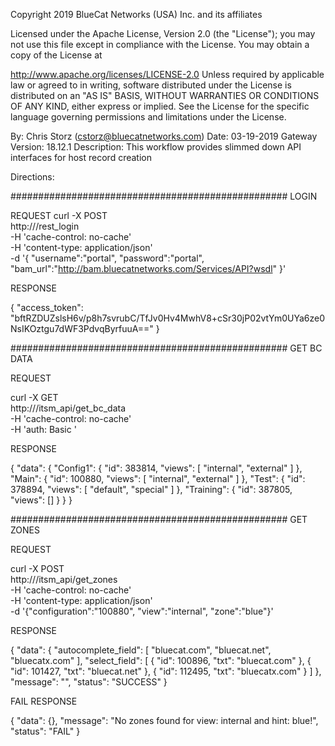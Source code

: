 Copyright 2019 BlueCat Networks (USA) Inc. and its affiliates

Licensed under the Apache License, Version 2.0 (the "License"); you may not use this file except in compliance with the License. You may obtain a copy of the License at

http://www.apache.org/licenses/LICENSE-2.0
Unless required by applicable law or agreed to in writing, software distributed under the License is distributed on an "AS IS" BASIS, WITHOUT WARRANTIES OR CONDITIONS OF ANY KIND, either express or implied. See the License for the specific language governing permissions and limitations under the License.

By: Chris Storz (cstorz@bluecatnetworks.com)
Date: 03-19-2019
Gateway Version: 18.12.1
Description: This workflow provides slimmed down API interfaces for host record creation

Directions:

##################################################
LOGIN

REQUEST
curl -X POST \
  http://<gateway>/rest_login \
  -H 'cache-control: no-cache' \
  -H 'content-type: application/json' \
  -d '{
"username":"portal",
"password":"portal",
"bam_url":"http://bam.bluecatnetworks.com/Services/API?wsdl"
}'

RESPONSE

{
    "access_token": "bftRZDUZslsH6v/p8h7svrubC/TfJv0Hv4MwhV8+cSr30jP02vtYm0UYa6ze0NsIKOztgu7dWF3PdvqByrfuuA=="
}

##################################################
GET BC DATA

REQUEST

curl -X GET \
  http://<gateway>/itsm_api/get_bc_data \
  -H 'cache-control: no-cache' \
  -H 'auth: Basic  <token>'


RESPONSE

{
    "data": {
        "Config1": {
            "id": 383814,
            "views": [
                "internal",
                "external"
            ]
        },
        "Main": {
            "id": 100880,
            "views": [
                "internal",
                "external"
            ]
        },
        "Test": {
            "id": 378894,
            "views": [
                "default",
                "special"
            ]
        },
        "Training": {
            "id": 387805,
            "views": []
        }
    }
}

##################################################
GET ZONES

REQUEST

curl -X POST \
  http://<gateway>/itsm_api/get_zones \
  -H 'cache-control: no-cache' \
  -H 'content-type: application/json' \
  -d '{"configuration":"100880", "view":"internal", "zone":"blue"}'


RESPONSE

{
    "data": {
        "autocomplete_field": [
            "bluecat.com",
            "bluecat.net",
            "bluecatx.com"
        ],
        "select_field": [
            {
                "id": 100896,
                "txt": "bluecat.com"
            },
            {
                "id": 101427,
                "txt": "bluecat.net"
            },
            {
                "id": 112495,
                "txt": "bluecatx.com"
            }
        ]
    },
    "message": "",
    "status": "SUCCESS"
}

FAIL RESPONSE

{
    "data": {},
    "message": "No zones found for view: internal and hint: blue!",
    "status": "FAIL"
}
